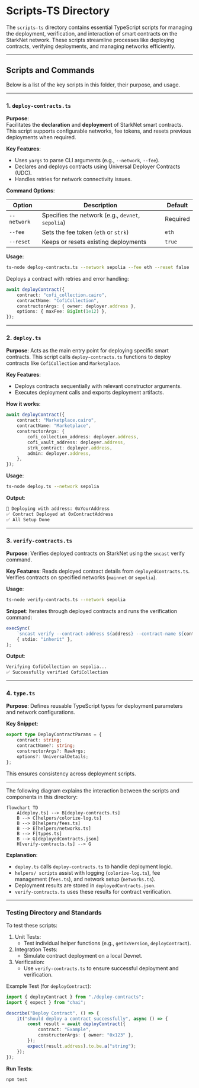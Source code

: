 # Scripts-TS Directory

The `scripts-ts` directory contains essential TypeScript scripts for managing the deployment, verification, and interaction of smart contracts on the StarkNet network. These scripts streamline processes like deploying contracts, verifying deployments, and managing networks efficiently.

---

## Scripts and Commands

Below is a list of the key scripts in this folder, their purpose, and usage.

---

### 1. `deploy-contracts.ts`

**Purpose**:  
Facilitates the **declaration** and **deployment** of StarkNet smart contracts. This script supports configurable networks, fee tokens, and resets previous deployments when required.

**Key Features**:
- Uses `yargs` to parse CLI arguments (e.g., `--network`, `--fee`).
- Declares and deploys contracts using Universal Deployer Contracts (UDC).
- Handles retries for network connectivity issues.

**Command Options**:

| Option       | Description                                  | Default   |
|--------------|----------------------------------------------|-----------|
| `--network`  | Specifies the network (e.g., `devnet`, `sepolia`) | Required  |
| `--fee`      | Sets the fee token (`eth` or `strk`)         | `eth`     |
| `--reset`    | Keeps or resets existing deployments         | `true`    |

**Usage**:
```bash
ts-node deploy-contracts.ts --network sepolia --fee eth --reset false
```

Deploys a contract with retries and error handling:

```ts
await deployContract({
	contract: "cofi_collection.cairo",
	contractName: "CofiCollection",
	constructorArgs: { owner: deployer.address },
	options: { maxFee: BigInt(1e12) },
});
```

---

### 2. `deploy.ts`

**Purpose**:
Acts as the main entry point for deploying specific smart contracts. This script calls `deploy-contracts.ts` functions to deploy contracts like `CofiCollection` and `Marketplace`.

**Key Features**:
- Deploys contracts sequentially with relevant constructor arguments.
- Executes deployment calls and exports deployment artifacts.

**How it works**:
```ts
await deployContract({
	contract: "Marketplace.cairo",
	contractName: "Marketplace",
	constructorArgs: {
		cofi_collection_address: deployer.address,
		cofi_vault_address: deployer.address,
		strk_contract: deployer.address,
		admin: deployer.address,
	},
});
```
**Usage**:
```bash
ts-node deploy.ts --network sepolia
```

**Output**:
```bash
🚀 Deploying with address: 0xYourAddress
✅ Contract Deployed at 0xContractAddress
✅ All Setup Done
```

---

### 3. `verify-contracts.ts`

**Purpose**:
Verifies deployed contracts on StarkNet using the `sncast` verify command.

**Key Features**:
Reads deployed contract details from `deployedContracts.ts`.
Verifies contracts on specified networks (`mainnet` or `sepolia`).

**Usage**:
```bash
ts-node verify-contracts.ts --network sepolia
```

**Snippet**:
Iterates through deployed contracts and runs the verification command:

```typescript
execSync(
	`sncast verify --contract-address ${address} --contract-name ${contract} --network ${network} --verifier walnut --confirm-verification`,
	{ stdio: "inherit" },
);
```

**Output**:
```bash
Verifying CofiCollection on sepolia...
✅ Successfully verified CofiCollection
```

---

### 4. `type.ts`

**Purpose**:
Defines reusable TypeScript types for deployment parameters and network configurations.

**Key Snippet**:
```typescript
export type DeployContractParams = {
	contract: string;
	contractName?: string;
	constructorArgs?: RawArgs;
	options?: UniversalDetails;
};
```
This ensures consistency across deployment scripts.

---

The following diagram explains the interaction between the scripts and components in this directory:
```mermaid
flowchart TD
    A[deploy.ts] --> B[deploy-contracts.ts]
    B --> C[helpers/colorize-log.ts]
    B --> D[helpers/fees.ts]
    B --> E[helpers/networks.ts]
    B --> F[types.ts]
    B --> G[deployedContracts.json]
    H[verify-contracts.ts] --> G
```

**Explanation**:
- `deploy.ts` calls `deploy-contracts.ts` to handle deployment logic.
- `helpers/ scripts` assist with logging (`colorize-log.ts`), fee management (`fees.ts`), and network setup (`networks.ts`).
- Deployment results are stored in `deployedContracts.json`.
- `verify-contracts.ts` uses these results for contract verification.

---

### Testing Directory and Standards

To test these scripts:

  1. Unit Tests:
     - Test individual helper functions (e.g., `getTxVersion`, `deployContract`).
  2. Integration Tests:
     - Simulate contract deployment on a local Devnet.
  3. Verification:
     - Use `verify-contracts.ts` to ensure successful deployment and verification.

Example Test (for `deployContract`):

```typescript
import { deployContract } from "./deploy-contracts";
import { expect } from "chai";

describe("Deploy Contract", () => {
	it("should deploy a contract successfully", async () => {
		const result = await deployContract({
			contract: "Example",
			constructorArgs: { owner: "0x123" },
		});
		expect(result.address).to.be.a("string");
	});
});
```

**Run Tests**:
```bash
npm test
```







